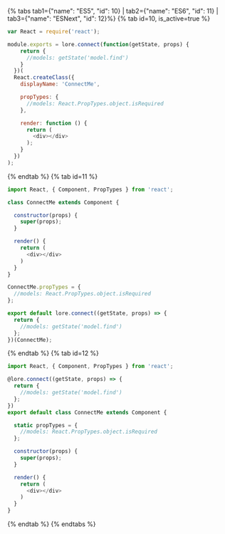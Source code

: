 {% tabs tab1={"name": "ES5", "id": 10} | tab2={"name": "ES6", "id": 11} | tab3={"name": "ESNext", "id": 12}%}
{% tab id=10, is_active=true %}
```js
var React = require('react');

module.exports = lore.connect(function(getState, props) {
    return {
      //models: getState('model.find')
    }
  })(
  React.createClass({
    displayName: 'ConnectMe',

    propTypes: {
      //models: React.PropTypes.object.isRequired
    },

    render: function () {
      return (
        <div></div>
      );
    }
  })
);
```
{% endtab %}
{% tab id=11 %}
```js
import React, { Component, PropTypes } from 'react';

class ConnectMe extends Component {

  constructor(props) {
    super(props);
  }

  render() {
    return (
      <div></div>
    )
  }
}

ConnectMe.propTypes = {
  //models: React.PropTypes.object.isRequired
};

export default lore.connect((getState, props) => {
  return {
    //models: getState('model.find')
  };
})(ConnectMe);
```
{% endtab %}
{% tab id=12 %}
```js
import React, { Component, PropTypes } from 'react';

@lore.connect((getState, props) => {
  return {
    //models: getState('model.find')
  };
})
export default class ConnectMe extends Component {

  static propTypes = {
    //models: React.PropTypes.object.isRequired
  };

  constructor(props) {
    super(props);
  }

  render() {
    return (
      <div></div>
    )
  }
}
```
{% endtab %}
{% endtabs %}

